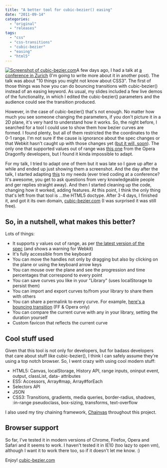 ```yaml
---
title: "A better tool for cubic-bezier() easing"
date: "2011-09-14"
categories:
  - "original"
  - "releases"
tags:
  - "css"
  - "css-transitions"
  - "cubic-bezier"
  - "easing"
  - "html5"
---
```


[![](images/Screen-shot-2011-09-14-at-10.33.11--300x204.png "Screenshot of cubic-bezier.com")](images/Screen-shot-2011-09-14-at-10.33.11-.png)A few days ago, I had a talk at [a conference in Zurich](http://frontendconf.ch/) (I'm going to write more about it in another post). The talk was about "10 things you might not know about CSS3". The first of those things was how you can do bouncing transitions with cubic-bezier() instead of an easing keyword. As usual, my slides included a few live demos of the functionality, in which I edited the cubic-bezier() parameters and the audience could see the transition produced.

However, in the case of cubic-bezier() that's not enough. No matter how much you see someone changing the parameters, if you don't picture it in a 2D plane, it's very hard to understand how it works. So, the night before, I searched for a tool I could use to show them how bezier curves are formed. I found plenty, but all of them restricted the the coordinates to the 0-1 range. I'm not sure if the cause is ignorance about the spec changes or that Webkit hasn't caught up with those changes yet ([but it will, soon](https://bugs.webkit.org/show_bug.cgi?id=45761)). The only one that supported values out of range was [this one](http://scope.bitbucket.org/ui-elements/bezier-control/index.xml) from the Opera Dragonfly developers, but I found it kinda impossible to adapt.

For my talk, I tried to adapt one of them but it was late so I gave up after a while and ended up just showing them a screenshot. And the day after the talk, I started adapting [this](http://www.roblaplaca.com/examples/bezierBuilder/) to my needs (ever tried coding at a conference? It's awesome, you get to ask questions from very knowledgeable people and ger replies straight away). And then I started cleaning up the code, changing how it worked, adding features. At this point, I think the only thing that's left from that tool is ...the HTML5 doctype. After 3-4 days, I finished it, and got it its own domain, [cubic-bezier.com](http://cubic-bezier.com/) (I was surprised it was still free).

## So, in a nutshell, what makes this better?

Lots of things:

- It supports y values out of range, as per [the latest version of the spec](http://dev.w3.org/csswg/css3-transitions/#transition-timing-function) (and shows a warning for Webkit)
- It's fully accessible from the keyboard
- You can move the handles not only by dragging but also by clicking on the plane or using the keyboard arrow keys
- You can mouse over the plane and see the progression and time percentages that correspond to every point
- You can save curves you like in your "Library" (uses localStorage to persist them)
- You can import and export curves to/from your library to share them with others
- You can share a permalink to every curve. For example, [here's a bouncing transition](http://cubic-bezier.com/#.64,.57,.67,1.53) (FF & Opera only)
- You can compare the current curve with any in your library, setting the duration yourself
- Custom favicon that reflects the current curve

## Cool stuff used

Given that this tool is not only for developers, but for badass developers that care about stuff like cubic-bezier(), I think I can safely assume they're using a top notch browser. So, I went crazy with using cool modern stuff:

- HTML5: Canvas, localStorage, History API, range inputs, oninput event, output, classList, data- attributes
- ES5: Accessors, Array#map, Array#forEach
- Selectors API
- JSON
- CSS3: Transitions, gradients, media queries, border-radius, shadows, :in-range pseudoclass, box-sizing, transforms, text-overflow

I also used my tiny chaining framework, [Chainvas](http://lea.verou.me/chainvas) throughout this project.

## Browser support

So far, I've tested it in modern versions of Chrome, Firefox, Opera and Safari and it seems to work. I haven't tested it in IE10 (too lazy to open vm), although I want it to work there too, so if it doesn't let me know. :)

Enjoy! [cubic-bezier.com](http://cubic-bezier.com)
